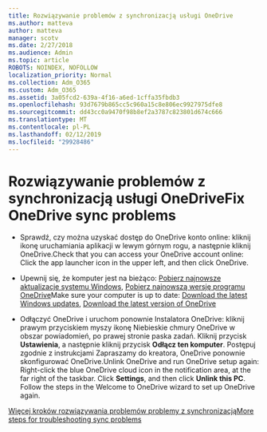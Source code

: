 ```yaml
---
title: Rozwiązywanie problemów z synchronizacją usługi OneDrive
ms.author: matteva
author: matteva
manager: scotv
ms.date: 2/27/2018
ms.audience: Admin
ms.topic: article
ROBOTS: NOINDEX, NOFOLLOW
localization_priority: Normal
ms.collection: Adm_O365
ms.custom: Adm_O365
ms.assetid: 3a05fcd2-639a-4f16-a6ed-1cffa35fbdb3
ms.openlocfilehash: 93d7679b865cc5c960a15c8e806ec9927975dfe8
ms.sourcegitcommit: dd43cc0a9470f98b8ef2a3787c823801d674c666
ms.translationtype: MT
ms.contentlocale: pl-PL
ms.lasthandoff: 02/12/2019
ms.locfileid: "29928486"
---
```

# <a name="fix-onedrive-sync-problems"></a><span data-ttu-id="e5619-102">Rozwiązywanie problemów z synchronizacją usługi OneDrive</span><span class="sxs-lookup"><span data-stu-id="e5619-102">Fix OneDrive sync problems</span></span>

- <span data-ttu-id="e5619-103">Sprawdź, czy można uzyskać dostęp do OneDrive konto online: kliknij ikonę uruchamiania aplikacji w lewym górnym rogu, a następnie kliknij OneDrive.</span><span class="sxs-lookup"><span data-stu-id="e5619-103">Check that you can access your OneDrive account online: Click the app launcher icon in the upper left, and then click OneDrive.</span></span>
    
- <span data-ttu-id="e5619-104">Upewnij się, że komputer jest na bieżąco: [Pobierz najnowsze aktualizacje systemu Windows](http://go.microsoft.com/fwlink/p/?LinkId=825773), [Pobierz najnowszą wersję programu OneDrive](https://go.microsoft.com/fwlink/p/?linkid=844652)</span><span class="sxs-lookup"><span data-stu-id="e5619-104">Make sure your computer is up to date: [Download the latest Windows updates](http://go.microsoft.com/fwlink/p/?LinkId=825773), [Download the latest version of OneDrive](https://go.microsoft.com/fwlink/p/?linkid=844652)</span></span>
    
- <span data-ttu-id="e5619-p101">Odłączyć OneDrive i uruchom ponownie Instalatora OneDrive: kliknij prawym przyciskiem myszy ikonę Niebieskie chmury OneDrive w obszar powiadomień, po prawej stronie paska zadań. Kliknij przycisk **Ustawienia**, a następnie kliknij przycisk **Odłącz ten komputer**. Postępuj zgodnie z instrukcjami Zapraszamy do kreatora, OneDrive ponownie skonfigurować OneDrive.</span><span class="sxs-lookup"><span data-stu-id="e5619-p101">Unlink OneDrive and run OneDrive setup again: Right-click the blue OneDrive cloud icon in the notification area, at the far right of the taskbar. Click **Settings**, and then click **Unlink this PC**. Follow the steps in the Welcome to OneDrive wizard to set up OneDrive again.</span></span>
    
[<span data-ttu-id="e5619-108">Więcej kroków rozwiązywania problemów problemy z synchronizacją</span><span class="sxs-lookup"><span data-stu-id="e5619-108">More steps for troubleshooting sync problems</span></span>](https://go.microsoft.com/fwlink/?linkid=866431)
  

